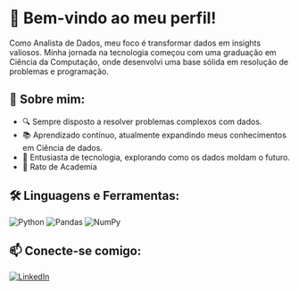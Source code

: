# 👋 Bem-vindo ao meu perfil!

Como Analista de Dados, meu foco é transformar dados em insights valiosos. Minha jornada na tecnologia começou com uma graduação em Ciência da Computação, onde desenvolvi uma base sólida em resolução de problemas e programação.

## 🔹 Sobre mim:
- 🔍 Sempre disposto a resolver problemas complexos com dados.
- 📚 Aprendizado contínuo, atualmente expandindo meus conhecimentos em Ciência de dados.
- 🚀 Entusiasta de tecnologia, explorando como os dados moldam o futuro.
- 💪 Rato de Academia

## 🛠️ Linguagens e Ferramentas:
![Python](https://img.shields.io/badge/Python-3776AB?style=for-the-badge&logo=python&logoColor=white)
![Pandas](https://img.shields.io/badge/Pandas-150458?style=for-the-badge&logo=pandas&logoColor=white)
![NumPy](https://img.shields.io/badge/NumPy-013243?style=for-the-badge&logo=numpy&logoColor=white)

## 📫 Conecte-se comigo:
[![LinkedIn](https://img.shields.io/badge/LinkedIn-0077B5?style=for-the-badge&logo=linkedin&logoColor=white)](https://www.linkedin.com/in/vinicius-balbino-datascientist/)
